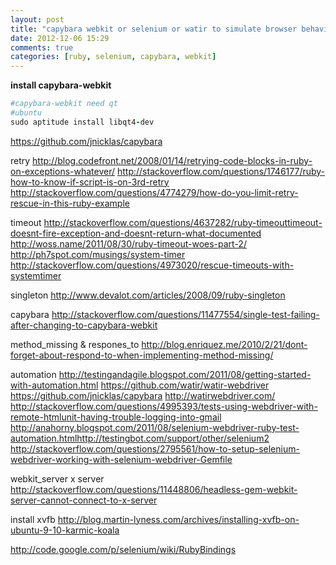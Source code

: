 ```yaml
---
layout: post
title: "capybara webkit or selenium or watir to simulate browser behavior"
date: 2012-12-06 15:29
comments: true
categories: [ruby, selenium, capybara, webkit]
---
```

**install capybara-webkit**
```ruby
#capybara-webkit need qt
#ubuntu
sudo aptitude install libqt4-dev
```
https://github.com/jnicklas/capybara


retry
http://blog.codefront.net/2008/01/14/retrying-code-blocks-in-ruby-on-exceptions-whatever/
http://stackoverflow.com/questions/1746177/ruby-how-to-know-if-script-is-on-3rd-retry
http://stackoverflow.com/questions/4774279/how-do-you-limit-retry-rescue-in-this-ruby-example

timeout
http://stackoverflow.com/questions/4637282/ruby-timeouttimeout-doesnt-fire-exception-and-doesnt-return-what-documented
http://woss.name/2011/08/30/ruby-timeout-woes-part-2/
http://ph7spot.com/musings/system-timer
http://stackoverflow.com/questions/4973020/rescue-timeouts-with-systemtimer



singleton
http://www.devalot.com/articles/2008/09/ruby-singleton


capybara
http://stackoverflow.com/questions/11477554/single-test-failing-after-changing-to-capybara-webkit

method_missing & respones_to
http://blog.enriquez.me/2010/2/21/dont-forget-about-respond-to-when-implementing-method-missing/

automation
http://testingandagile.blogspot.com/2011/08/getting-started-with-automation.html
https://github.com/watir/watir-webdriver
https://github.com/jnicklas/capybara
http://watirwebdriver.com/
http://stackoverflow.com/questions/4995393/tests-using-webdriver-with-remote-htmlunit-having-trouble-logging-into-gmail
http://anahorny.blogspot.com/2011/08/selenium-webdriver-ruby-test-automation.htmlhttp://testingbot.com/support/other/selenium2
http://stackoverflow.com/questions/2795561/how-to-setup-selenium-webdriver-working-with-selenium-webdriver-Gemfile


webkit_server x server
http://stackoverflow.com/questions/11448806/headless-gem-webkit-server-cannot-connect-to-x-server


install xvfb
http://blog.martin-lyness.com/archives/installing-xvfb-on-ubuntu-9-10-karmic-koala

http://code.google.com/p/selenium/wiki/RubyBindings
